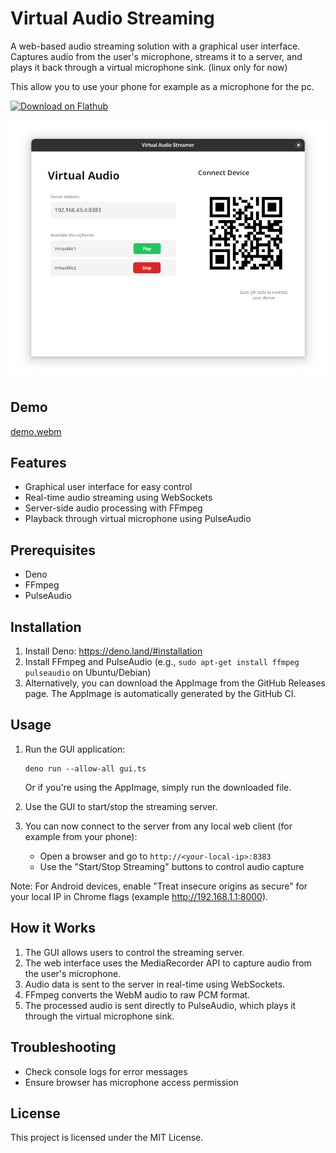 # Virtual Audio Streaming

A web-based audio streaming solution with a graphical user interface. Captures audio from the user's microphone, streams it to a server, and plays it back through a virtual microphone sink. (linux only for now)

This allow you to use your phone for example as a microphone for the pc.

<a href='https://flathub.org/apps/io.github.sigmasd.VirtAudio'>
  <img width='240' alt='Download on Flathub' src='https://dl.flathub.org/assets/badges/flathub-badge-i-en.png'/>
</a>

![image](https://github.com/sigmaSd/virtAudio/blob/b0ead458f2e4ed377b9a540cd4451f012ad87d71/distro/demo.png)

## Demo
[demo.webm](https://github.com/user-attachments/assets/34a2ef07-696d-4c3e-afdb-4876e048c18e)

## Features

- Graphical user interface for easy control
- Real-time audio streaming using WebSockets
- Server-side audio processing with FFmpeg
- Playback through virtual microphone using PulseAudio

## Prerequisites

- Deno
- FFmpeg
- PulseAudio

## Installation

1. Install Deno: https://deno.land/#installation
2. Install FFmpeg and PulseAudio (e.g., `sudo apt-get install ffmpeg pulseaudio` on Ubuntu/Debian)
3. Alternatively, you can download the AppImage from the GitHub Releases page. The AppImage is automatically generated by the GitHub CI.

## Usage

1. Run the GUI application:
   ```
   deno run --allow-all gui.ts
   ```
   Or if you're using the AppImage, simply run the downloaded file.

2. Use the GUI to start/stop the streaming server.

3. You can now connect to the server from any local web client (for example from your phone):
   - Open a browser and go to `http://<your-local-ip>:8383`
   - Use the "Start/Stop Streaming" buttons to control audio capture

Note: For Android devices, enable "Treat insecure origins as secure" for your local IP in Chrome flags (example http://192.168.1.1:8000).

## How it Works

1. The GUI allows users to control the streaming server.
2. The web interface uses the MediaRecorder API to capture audio from the user's microphone.
3. Audio data is sent to the server in real-time using WebSockets.
4. FFmpeg converts the WebM audio to raw PCM format.
5. The processed audio is sent directly to PulseAudio, which plays it through the virtual microphone sink.

## Troubleshooting

- Check console logs for error messages
- Ensure browser has microphone access permission

## License

This project is licensed under the MIT License.
